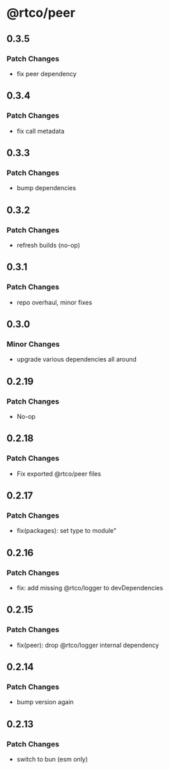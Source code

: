 # @rtco/peer

## 0.3.5

### Patch Changes

- fix peer dependency

## 0.3.4

### Patch Changes

- fix call metadata

## 0.3.3

### Patch Changes

- bump dependencies

## 0.3.2

### Patch Changes

- refresh builds (no-op)

## 0.3.1

### Patch Changes

- repo overhaul, minor fixes

## 0.3.0

### Minor Changes

- upgrade various dependencies all around

## 0.2.19

### Patch Changes

- No-op

## 0.2.18

### Patch Changes

- Fix exported @rtco/peer files

## 0.2.17

### Patch Changes

- fix(packages): set type to module"

## 0.2.16

### Patch Changes

- fix: add missing @rtco/logger to devDependencies

## 0.2.15

### Patch Changes

- fix(peer): drop @rtco/logger internal dependency

## 0.2.14

### Patch Changes

- bump version again

## 0.2.13

### Patch Changes

- switch to bun (esm only)

